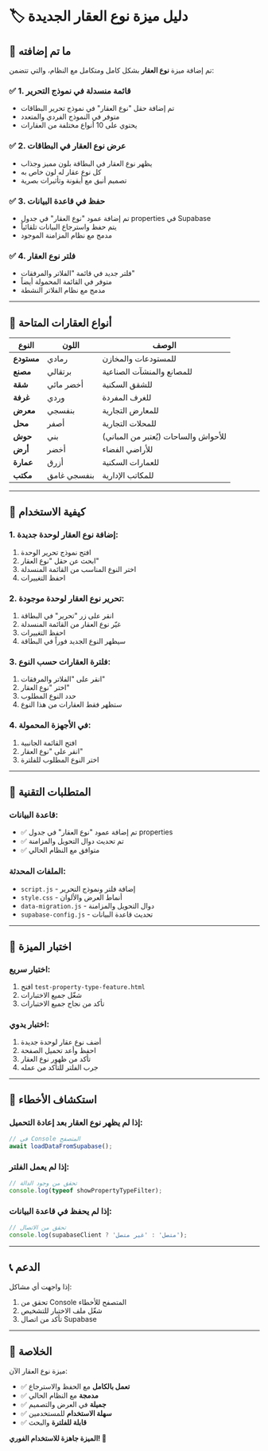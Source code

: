 # 🏷️ دليل ميزة نوع العقار الجديدة

## 🎉 ما تم إضافته

تم إضافة ميزة **نوع العقار** بشكل كامل ومتكامل مع النظام، والتي تتضمن:

### ✅ **1. قائمة منسدلة في نموذج التحرير**
- تم إضافة حقل "نوع العقار" في نموذج تحرير البطاقات
- متوفر في النموذج الفردي والمتعدد
- يحتوي على 10 أنواع مختلفة من العقارات

### ✅ **2. عرض نوع العقار في البطاقات**
- يظهر نوع العقار في البطاقة بلون مميز وجذاب
- كل نوع عقار له لون خاص به
- تصميم أنيق مع أيقونة وتأثيرات بصرية

### ✅ **3. حفظ في قاعدة البيانات**
- تم إضافة عمود "نوع العقار" في جدول properties في Supabase
- يتم حفظ واسترجاع البيانات تلقائياً
- مدمج مع نظام المزامنة الموجود

### ✅ **4. فلتر نوع العقار**
- فلتر جديد في قائمة "الفلاتر والمرفقات"
- متوفر في القائمة المحمولة أيضاً
- مدمج مع نظام الفلاتر النشطة

---

## 🎨 أنواع العقارات المتاحة

| النوع | اللون | الوصف |
|-------|--------|--------|
| **مستودع** | رمادي | للمستودعات والمخازن |
| **مصنع** | برتقالي | للمصانع والمنشآت الصناعية |
| **شقة** | أخضر مائي | للشقق السكنية |
| **غرفة** | وردي | للغرف المفردة |
| **معرض** | بنفسجي | للمعارض التجارية |
| **محل** | أصفر | للمحلات التجارية |
| **حوش** | بني | للأحواش والساحات (يُعتبر من المباني) |
| **أرض** | أخضر | للأراضي الفضاء |
| **عمارة** | أزرق | للعمارات السكنية |
| **مكتب** | بنفسجي غامق | للمكاتب الإدارية |

---

## 🚀 كيفية الاستخدام

### **1. إضافة نوع العقار لوحدة جديدة:**
1. افتح نموذج تحرير الوحدة
2. ابحث عن حقل "نوع العقار"
3. اختر النوع المناسب من القائمة المنسدلة
4. احفظ التغييرات

### **2. تحرير نوع العقار لوحدة موجودة:**
1. انقر على زر "تحرير" في البطاقة
2. غيّر نوع العقار من القائمة المنسدلة
3. احفظ التغييرات
4. سيظهر النوع الجديد فوراً في البطاقة

### **3. فلترة العقارات حسب النوع:**
1. انقر على "الفلاتر والمرفقات"
2. اختر "نوع العقار"
3. حدد النوع المطلوب
4. ستظهر فقط العقارات من هذا النوع

### **4. في الأجهزة المحمولة:**
1. افتح القائمة الجانبية
2. انقر على "نوع العقار"
3. اختر النوع المطلوب للفلترة

---

## 🔧 المتطلبات التقنية

### **قاعدة البيانات:**
- ✅ تم إضافة عمود "نوع العقار" في جدول properties
- ✅ تم تحديث دوال التحويل والمزامنة
- ✅ متوافق مع النظام الحالي

### **الملفات المحدثة:**
- `script.js` - إضافة فلتر ونموذج التحرير
- `style.css` - أنماط العرض والألوان
- `data-migration.js` - دوال التحويل والمزامنة
- `supabase-config.js` - تحديث قاعدة البيانات

---

## 🧪 اختبار الميزة

### **اختبار سريع:**
1. افتح `test-property-type-feature.html`
2. شغّل جميع الاختبارات
3. تأكد من نجاح جميع الاختبارات

### **اختبار يدوي:**
1. أضف نوع عقار لوحدة جديدة
2. احفظ وأعد تحميل الصفحة
3. تأكد من ظهور نوع العقار
4. جرب الفلتر للتأكد من عمله

---

## 🐛 استكشاف الأخطاء

### **إذا لم يظهر نوع العقار بعد إعادة التحميل:**
```javascript
// في Console المتصفح
await loadDataFromSupabase();
```

### **إذا لم يعمل الفلتر:**
```javascript
// تحقق من وجود الدالة
console.log(typeof showPropertyTypeFilter);
```

### **إذا لم يحفظ في قاعدة البيانات:**
```javascript
// تحقق من الاتصال
console.log(supabaseClient ? 'متصل' : 'غير متصل');
```

---

## 📞 الدعم

إذا واجهت أي مشاكل:
1. تحقق من Console المتصفح للأخطاء
2. شغّل ملف الاختبار للتشخيص
3. تأكد من اتصال Supabase

---

## 🎯 الخلاصة

ميزة نوع العقار الآن:
- ✅ **تعمل بالكامل** مع الحفظ والاسترجاع
- ✅ **مدمجة** مع النظام الحالي
- ✅ **جميلة** في العرض والتصميم
- ✅ **سهلة الاستخدام** للمستخدمين
- ✅ **قابلة للفلترة** والبحث

**الميزة جاهزة للاستخدام الفوري! 🚀**
